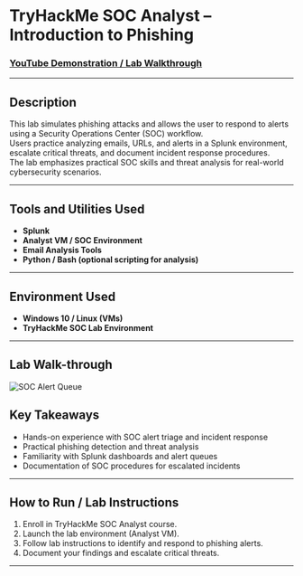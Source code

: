 # TryHackMe SOC Analyst – Introduction to Phishing

### [YouTube Demonstration / Lab Walkthrough](https://www.youtube.com/placeholder)

---

## Description
This lab simulates phishing attacks and allows the user to respond to alerts using a Security Operations Center (SOC) workflow.  
Users practice analyzing emails, URLs, and alerts in a Splunk environment, escalate critical threats, and document incident response procedures.  
The lab emphasizes practical SOC skills and threat analysis for real-world cybersecurity scenarios.

---

## Tools and Utilities Used

- **Splunk**  
- **Analyst VM / SOC Environment**  
- **Email Analysis Tools**  
- **Python / Bash (optional scripting for analysis)**  

---

## Environment Used

- **Windows 10 / Linux (VMs)**  
- **TryHackMe SOC Lab Environment**  

---

## Lab Walk-through
![SOC Alert Queue](https://i.imgur.com/sRDZAFh.png)



## Key Takeaways

- Hands-on experience with SOC alert triage and incident response  
- Practical phishing detection and threat analysis  
- Familiarity with Splunk dashboards and alert queues  
- Documentation of SOC procedures for escalated incidents  

---

## How to Run / Lab Instructions

1. Enroll in TryHackMe SOC Analyst course.  
2. Launch the lab environment (Analyst VM).  
3. Follow lab instructions to identify and respond to phishing alerts.  
4. Document your findings and escalate critical threats.  

---

